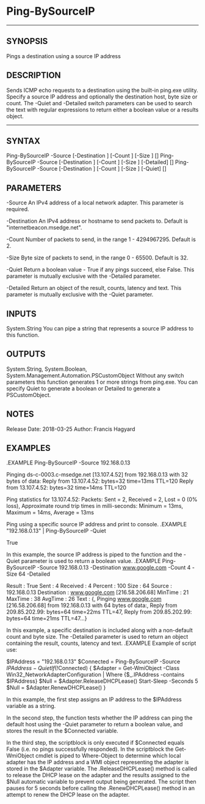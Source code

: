 # Ping-BySourceIP
--------
SYNOPSIS
--------
Pings a destination using a source IP address

DESCRIPTION
-----------
Sends ICMP echo requests to a destination using the built-in ping.exe utility.
Specify a source IP address and optionally the destination host, byte size or count.
The -Quiet and -Detailed switch parameters can be used to search the text with regular
expressions to return either a boolean value or a results object.

------
SYNTAX
------
Ping-BySourceIP -Source <String> [-Destination <String>] [-Count <Int32>] [-Size <Int32>] [<CommonParameters>]
Ping-BySourceIP -Source <String> [-Destination <String>] [-Count <Int32>] [-Size <Int32>] [-Detailed] [<CommonParameters>]
Ping-BySourceIP -Source <String> [-Destination <String>] [-Count <Int32>] [-Size <Int32>] [-Quiet] [<CommonParameters>]

PARAMETERS
----------
-Source <String>
An IPv4 address of a local network adapter. This parameter is required.

-Destination <String>
An IPv4 address or hostname to send packets to. Default is "internetbeacon.msedge.net".

-Count <Int32>
Number of packets to send, in the range 1 - 4294967295. Default is 2.

-Size <Int32>
Byte size of packets to send, in the range 0 - 65500. Default is 32.

-Quiet <SwitchParameter>
Return a boolean value - True if any pings succeed, else False.
This parameter is mutually exclusive with the -Detailed parameter.

-Detailed <SwitchParameter>
Return an object of the result, counts, latency and text.
This parameter is mutually exclusive with the -Quiet parameter.

INPUTS
------
System.String
You can pipe a string that represents a source IP address to this function.

OUTPUTS
-------
System.String, System.Boolean, System.Management.Automation.PSCustomObject
Without any switch parameters this function generates 1 or more strings from ping.exe.
You can specify Quiet to generate a boolean or Detailed to generate a PSCustomObject.

NOTES
-----
Release Date: 2018-03-25
Author: Francis Hagyard

EXAMPLES
--------
.EXAMPLE
Ping-BySourceIP -Source 192.168.0.13

Pinging ds-c-0003.c-msedge.net [13.107.4.52] from 192.168.0.13 with 32 bytes of data:
Reply from 13.107.4.52: bytes=32 time=13ms TTL=120
Reply from 13.107.4.52: bytes=32 time=14ms TTL=120

Ping statistics for 13.107.4.52:
  Packets: Sent = 2, Received = 2, Lost = 0 (0% loss),
Approximate round trip times in milli-seconds:
  Minimum = 13ms, Maximum = 14ms, Average = 13ms

Ping using a specific source IP address and print to console.
.EXAMPLE
"192.168.0.13" | Ping-BySourceIP -Quiet

True

In this example, the source IP address is piped to the function and the -Quiet parameter
is used to return a boolean value.
.EXAMPLE
Ping-BySourceIP -Source 192.168.0.13 -Destination www.google.com -Count 4 -Size 64 -Detailed

Result      : True
Sent        : 4
Received    : 4
Percent     : 100
Size        : 64
Source      : 192.168.0.13
Destination : www.google.com [216.58.206.68]
MinTime     : 21
MaxTime     : 38
AvgTime     : 26
Text        : {, Pinging www.google.com [216.58.206.68] from 192.168.0.13 with 64 bytes of data:, Reply from 209.85.202.99:                 bytes=64 time=22ms TTL=47, Reply from 209.85.202.99: bytes=64 time=21ms TTL=47...}

In this example, a specific destination is included along with a non-default count and byte size.
The -Detailed parameter is used to return an object containing the result, counts, latency and text.
.EXAMPLE 
Example of script use:

$IPAddress = "192.168.0.13"
$Connected = Ping-BySourceIP -Source $IPAddress -Quiet
If (!$Connected) {
    $Adapter = Get-WmiObject -Class Win32_NetworkAdapterConfiguration | Where {$_.IPAddress -contains $IPAddress}
    $Null = $Adapter.ReleaseDHCPLease()
    Start-Sleep -Seconds 5
    $Null = $Adapter.RenewDHCPLease()
}

In this example, the first step assigns an IP address to the $IPAddress variable as a string. 

In the second step, the function tests whether the IP address can ping the default host using the -Quiet parameter
to return a boolean value, and stores the result in the $Connected variable.

In the third step, the scriptblock is only executed if $Connected equals False (i.e. no pings successfully responded). In the 
scriptblock the Get-WmiObject cmdlet is piped to Where-Object to determine which local adapter has the IP address and a WMI 
object representing the adapter is stored in the $Adapter variable. The .ReleaseDHCPLease() method is called to release the
DHCP lease on the adapter and the results assigned to the $Null automatic variable to prevent output being generated. The script
then pauses for 5 seconds before calling the .RenewDHCPLease() method in an attempt to renew the DHCP lease on the adapter.
